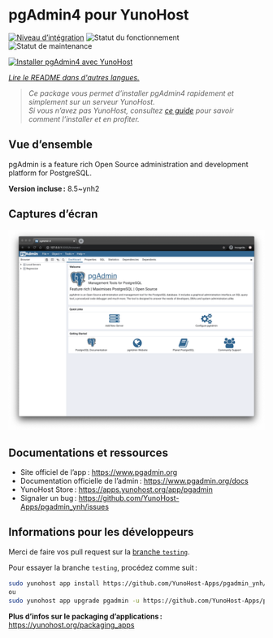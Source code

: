 <!--
Nota bene : ce README est automatiquement généré par <https://github.com/YunoHost/apps/tree/master/tools/readme_generator>
Il NE doit PAS être modifié à la main.
-->

# pgAdmin4 pour YunoHost

[![Niveau d’intégration](https://dash.yunohost.org/integration/pgadmin.svg)](https://dash.yunohost.org/appci/app/pgadmin) ![Statut du fonctionnement](https://ci-apps.yunohost.org/ci/badges/pgadmin.status.svg) ![Statut de maintenance](https://ci-apps.yunohost.org/ci/badges/pgadmin.maintain.svg)

[![Installer pgAdmin4 avec YunoHost](https://install-app.yunohost.org/install-with-yunohost.svg)](https://install-app.yunohost.org/?app=pgadmin)

*[Lire le README dans d'autres langues.](./ALL_README.md)*

> *Ce package vous permet d’installer pgAdmin4 rapidement et simplement sur un serveur YunoHost.*  
> *Si vous n’avez pas YunoHost, consultez [ce guide](https://yunohost.org/install) pour savoir comment l’installer et en profiter.*

## Vue d’ensemble

pgAdmin is a feature rich Open Source administration and development platform for PostgreSQL.


**Version incluse :** 8.5~ynh2

## Captures d’écran

![Capture d’écran de pgAdmin4](./doc/screenshots/pgadmin4-welcome-light.png)

## Documentations et ressources

- Site officiel de l’app : <https://www.pgadmin.org>
- Documentation officielle de l’admin : <https://www.pgadmin.org/docs>
- YunoHost Store : <https://apps.yunohost.org/app/pgadmin>
- Signaler un bug : <https://github.com/YunoHost-Apps/pgadmin_ynh/issues>

## Informations pour les développeurs

Merci de faire vos pull request sur la [branche `testing`](https://github.com/YunoHost-Apps/pgadmin_ynh/tree/testing).

Pour essayer la branche `testing`, procédez comme suit :

```bash
sudo yunohost app install https://github.com/YunoHost-Apps/pgadmin_ynh/tree/testing --debug
ou
sudo yunohost app upgrade pgadmin -u https://github.com/YunoHost-Apps/pgadmin_ynh/tree/testing --debug
```

**Plus d’infos sur le packaging d’applications :** <https://yunohost.org/packaging_apps>

